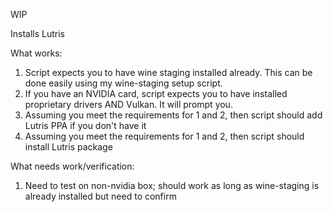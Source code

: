 WIP

Installs Lutris

What works:

1. Script expects you to have wine staging installed already. This can be done easily using my wine-staging setup script.
2. If you have an NVIDIA card, script expects you to have installed proprietary drivers AND Vulkan. It will prompt you.
3. Assuming you meet the requirements for 1 and 2, then script should add Lutris PPA if you don't have it
4. Assuming you meet the requirements for 1 and 2, then script should install Lutris package

What needs work/verification:

1. Need to test on non-nvidia box; should work as long as wine-staging is already installed but need to confirm
